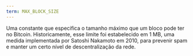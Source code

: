 ```yaml
---
term: MAX_BLOCK_SIZE
---
```


Uma constante que especifica o tamanho máximo que um bloco pode ter no Bitcoin. Historicamente, esse limite foi estabelecido em 1 MB, uma medida implementada por Satoshi Nakamoto em 2010, para prevenir spam e manter um certo nível de descentralização da rede.